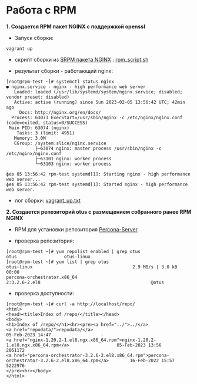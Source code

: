 Работа с  RPM
===============
 
**1. Создается RPM пакет NGINX с поддержкой openssl**

* Запуск сборки:
```
vagrant up
```
- скрипт сборки из [SRPM пакета NGINX](https://nginx.org/packages/centos/8/SRPMS/nginx-1.20.2-1.el8.ngx.src.rpm) : [rpm_script.sh](https://github.com/Stanwork/otus_labs/blob/main/lab6_RPM/rpm_script.sh)

- результат сборки - работающий nginx:
```
[root@rpm-test ~]# systemctl status nginx
● nginx.service - nginx - high performance web server
   Loaded: loaded (/usr/lib/systemd/system/nginx.service; disabled; vendor preset: disabled)
   Active: active (running) since Sun 2023-02-05 13:56:42 UTC; 42min ago
     Docs: http://nginx.org/en/docs/
  Process: 63073 ExecStart=/usr/sbin/nginx -c /etc/nginx/nginx.conf (code=exited, status=0/SUCCESS)
 Main PID: 63074 (nginx)
    Tasks: 3 (limit: 4951)
   Memory: 3.0M
   CGroup: /system.slice/nginx.service
           ├─63074 nginx: master process /usr/sbin/nginx -c /etc/nginx/nginx.conf
           ├─63101 nginx: worker process
           └─63103 nginx: worker process

фев 05 13:56:42 rpm-test systemd[1]: Starting nginx - high performance web server...
фев 05 13:56:42 rpm-test systemd[1]: Started nginx - high performance web server.
```

- лог сборки: [vagrant_up.txt](https://github.com/Stanwork/otus_labs/blob/main/lab6_RPM/vagrant_up.txt)

**2. Создается репозиторий otus с размещением собранного ранее RPM NGINX**

* RPM для установки репозитория [Percona-Server](https://downloads.percona.com/downloads/percona-distribution-mysql-ps/percona-distribution-mysql-ps-8.0.28/binary/redhat/8/x86_64/percona-orchestrator-3.2.6-2.el8.x86_64.rpm)

* проверка репозитория:
```
[root@rpm-test ~]# yum repolist enabled | grep otus
otus                  otus-linux
[root@rpm-test ~]# yum list | grep otus
otus-linux                                      2.9 MB/s | 3.0 kB     00:00    
percona-orchestrator.x86_64                                       2:3.2.6-2.el8                                          @otus        
```
* проверка доступности:
```
[root@rpm-test ~]# curl -a http://localhost/repo/
<html>
<head><title>Index of /repo/</title></head>
<body>
<h1>Index of /repo/</h1><hr><pre><a href="../">../</a>
<a href="repodata/">repodata/</a>                                          05-Feb-2023 14:47                   -
<a href="nginx-1.20.2-1.el8.ngx.x86_64.rpm">nginx-1.20.2-1.el8.ngx.x86_64.rpm</a>                  05-Feb-2023 13:56             2061172
<a href="percona-orchestrator-3.2.6-2.el8.x86_64.rpm">percona-orchestrator-3.2.6-2.el8.x86_64.rpm</a>        16-Feb-2022 15:57             5222976
</pre><hr></body>
</html>

```